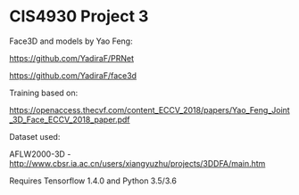 # CIS4930 Project 3

Face3D and models by Yao Feng:

https://github.com/YadiraF/PRNet

https://github.com/YadiraF/face3d

Training based on:

https://openaccess.thecvf.com/content_ECCV_2018/papers/Yao_Feng_Joint_3D_Face_ECCV_2018_paper.pdf

Dataset used:

AFLW2000-3D - http://www.cbsr.ia.ac.cn/users/xiangyuzhu/projects/3DDFA/main.htm


Requires Tensorflow 1.4.0 and Python 3.5/3.6